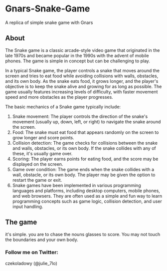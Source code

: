 # Gnars-Snake-Game
A replica of simple snake game with Gnars

## About
The Snake game is a classic arcade-style video game that originated in the late 1970s and became popular in the 1990s with the advent of mobile phones. The game is simple in concept but can be challenging to play.

In a typical Snake game, the player controls a snake that moves around the screen and tries to eat food while avoiding collisions with walls, obstacles, and its own body. As the snake eats food, it grows longer, and the player's objective is to keep the snake alive and growing for as long as possible. The game usually features increasing levels of difficulty, with faster movement speed and more obstacles as the player progresses.

The basic mechanics of a Snake game typically include:

1. Snake movement: The player controls the direction of the snake's movement (usually up, down, left, or right) to navigate the snake around the screen.
2. Food: The snake must eat food that appears randomly on the screen to grow longer and score points.
3. Collision detection: The game checks for collisions between the snake and walls, obstacles, or its own body. If the snake collides with any of these, it's usually game over.
4. Scoring: The player earns points for eating food, and the score may be displayed on the screen.
5. Game over condition: The game ends when the snake collides with a wall, obstacle, or its own body. The player may be given the option to restart the game or exit.
6. Snake games have been implemented in various programming languages and platforms, including desktop computers, mobile phones, and web browsers. They are often used as a simple and fun way to learn programming concepts such as game logic, collision detection, and user input handling.

## The game
it's simple. you are to chase the nouns glasses to score. You may not touch the boundaries and your own body.

### Follow me on Twitter:
czekoladowy (@julie_7lo)
